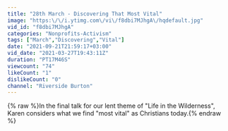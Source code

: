 ```yaml
---
title: "28th March - Discovering That Most Vital"
image: "https:\/\/i.ytimg.com\/vi\/f8dbi7MJhgA\/hqdefault.jpg"
vid_id: "f8dbi7MJhgA"
categories: "Nonprofits-Activism"
tags: ["March","Discovering","Vital"]
date: "2021-09-21T21:59:17+03:00"
vid_date: "2021-03-27T19:43:11Z"
duration: "PT17M46S"
viewcount: "74"
likeCount: "1"
dislikeCount: "0"
channel: "Riverside Burton"
---
```

{% raw %}In the final talk for our lent theme of &quot;Life in the Wilderness&quot;, Karen considers what we find &quot;most vital&quot; as Christians today.{% endraw %}
